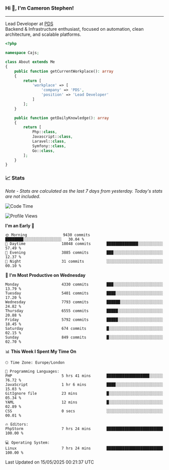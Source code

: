 ### Hi 👋, I'm Cameron Stephen!

---

Lead Developer at [PDS](https://prindatasolutions.co.uk)  
Backend & Infrastructure enthusiast, focused on automation, clean architecture, and scalable platforms.


```php
<?php

namespace Cajs;

class About extends Me
{
    public function getCurrentWorkplace(): array
    {
        return [
            'workplace' => [
                'company' => 'PDS',
                'position' => 'Lead Developer'
            ]
        ];
    }

    public function getDailyKnowledge(): array
    {
        return [
            Php::class,
            Javascript::class,
            Laravel::class,
            Symfony::class,
            Go::class,
        ];
    }
}
```

### 📈 Stats
<p><em>Note - Stats are calculated as the last 7 days from yesterday. Today's stats are not included.</em></p>


<!--START_SECTION:waka-->
![Code Time](http://img.shields.io/badge/Code%20Time-4%2C482%20hrs%2016%20mins-blue)

![Profile Views](http://img.shields.io/badge/Profile%20Views-2-blue)

**I'm an Early 🐤** 

```text
🌞 Morning                9430 commits        ████████░░░░░░░░░░░░░░░░░   30.04 % 
🌆 Daytime                18048 commits       ██████████████░░░░░░░░░░░   57.49 % 
🌃 Evening                3885 commits        ███░░░░░░░░░░░░░░░░░░░░░░   12.37 % 
🌙 Night                  31 commits          ░░░░░░░░░░░░░░░░░░░░░░░░░   00.10 % 
```
📅 **I'm Most Productive on Wednesday** 

```text
Monday                   4330 commits        ███░░░░░░░░░░░░░░░░░░░░░░   13.79 % 
Tuesday                  5401 commits        ████░░░░░░░░░░░░░░░░░░░░░   17.20 % 
Wednesday                7793 commits        ██████░░░░░░░░░░░░░░░░░░░   24.82 % 
Thursday                 6555 commits        █████░░░░░░░░░░░░░░░░░░░░   20.88 % 
Friday                   5792 commits        █████░░░░░░░░░░░░░░░░░░░░   18.45 % 
Saturday                 674 commits         █░░░░░░░░░░░░░░░░░░░░░░░░   02.15 % 
Sunday                   849 commits         █░░░░░░░░░░░░░░░░░░░░░░░░   02.70 % 
```


📊 **This Week I Spent My Time On** 

```text
🕑︎ Time Zone: Europe/London

💬 Programming Languages: 
PHP                      5 hrs 41 mins       ███████████████████░░░░░░   76.72 % 
JavaScript               1 hr 6 mins         ████░░░░░░░░░░░░░░░░░░░░░   15.03 % 
GitIgnore file           23 mins             █░░░░░░░░░░░░░░░░░░░░░░░░   05.34 % 
YAML                     12 mins             █░░░░░░░░░░░░░░░░░░░░░░░░   02.89 % 
CSS                      0 secs              ░░░░░░░░░░░░░░░░░░░░░░░░░   00.01 % 

🔥 Editors: 
PhpStorm                 7 hrs 24 mins       █████████████████████████   100.00 % 

💻 Operating System: 
Linux                    7 hrs 24 mins       █████████████████████████   100.00 % 
```


 Last Updated on 15/05/2025 00:21:37 UTC
<!--END_SECTION:waka-->
